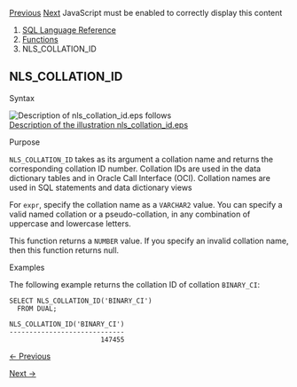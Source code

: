 [Previous](NLS_CHARSET_NAME.md) [Next](NLS_COLLATION_NAME.md) JavaScript
must be enabled to correctly display this content

  1. [SQL Language Reference ](index.md)
  2. [Functions](Functions.md)
  3. NLS_COLLATION_ID 

## NLS_COLLATION_ID

Syntax

![Description of nls_collation_id.eps
follows](https://docs.oracle.com/en/database/oracle/oracle-database/23/sqlrf/img/nls_collation_id.gif)  
[Description of the illustration
nls_collation_id.eps](img_text/nls_collation_id.md)

Purpose

`NLS_COLLATION_ID` takes as its argument a collation name and returns the
corresponding collation ID number. Collation IDs are used in the data
dictionary tables and in Oracle Call Interface (OCI). Collation names are used
in SQL statements and data dictionary views

For `expr`, specify the collation name as a `VARCHAR2` value. You can specify
a valid named collation or a pseudo-collation, in any combination of uppercase
and lowercase letters.

This function returns a `NUMBER` value. If you specify an invalid collation
name, then this function returns null.

Examples

The following example returns the collation ID of collation `BINARY_CI`:

    
    
    SELECT NLS_COLLATION_ID('BINARY_CI') 
      FROM DUAL; 
    
    NLS_COLLATION_ID('BINARY_CI')
    -----------------------------
                           147455


[← Previous](NLS_CHARSET_NAME.md)

[Next →](NLS_COLLATION_NAME.md)
